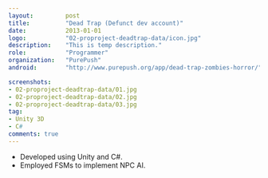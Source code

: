 ```yaml
---
layout:			post
title:			"Dead Trap (Defunct dev account)"
date:			2013-01-01
logo:			"02-proproject-deadtrap-data/icon.jpg"
description:	"This is temp description."
role:			"Programmer"
organization:	"PurePush"
android:		"http://www.purepush.org/app/dead-trap-zombies-horror/"

screenshots:
- 02-proproject-deadtrap-data/01.jpg
- 02-proproject-deadtrap-data/02.jpg
- 02-proproject-deadtrap-data/03.jpg
tag:
- Unity 3D
- C#
comments: true
---
```


* Developed using Unity and C#.
* Employed FSMs to implement NPC AI. 
